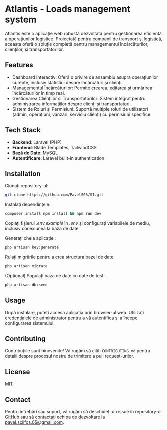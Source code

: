 
# Atlantis - Loads management system

Atlantis este o aplicație web robustă dezvoltată pentru gestionarea eficientă a operațiunilor logistice. Proiectată pentru companii de transport și logistică, aceasta oferă o soluție completă pentru managementul încărcăturilor, clienților, și transportatorilor.

## Features

- Dashboard Interactiv: Oferă o privire de ansamblu asupra operațiunilor curente, inclusiv statistici despre încărcături și clienți.
- Managementul Încărcăturilor: Permite crearea, editarea și urmărirea încărcăturilor în timp real.
- Gestionarea Clienților și Transportatorilor: Sistem integrat pentru administrarea informațiilor despre clienți și transportatori.
- Sistem de Roluri și Permisiuni: Suportă multiple roluri de utilizatori (admin, operațiuni, vânzări, serviciu clienți) cu permisiuni specifice.

## Tech Stack

- **Backend**: Laravel (PHP)
- **Frontend**: Blade Templates, TailwindCSS
- **Bază de Date**: MySQL
- **Autentificare**: Laravel built-in authentication

## Installation

Clonați repository-ul:

```bash
git clone https://github.com/PavelS05/SI.git
```

Instalați dependințele:

```bash
composer install npm install && npm run dev
```

Copiați fișierul *.env.example* în *.env* și configurați variabilele de mediu, inclusiv conexiunea la baza de date. 

Generați cheia aplicației:

```bash
php artisan key:generate
```

Rulați migrările pentru a crea structura bazei de date: 

```bash
php artisan migrate
```

(Optional) Populați baza de date cu date de test:

```bash
php artisan db:seed
```


## Usage
După instalare, puteți accesa aplicația prin browser-ul web. Utilizați credențialele de administrator pentru a vă autentifica și a începe configurarea sistemului.
## Contributing

Contribuțiile sunt binevenite! Vă rugăm să citiți `CONTRIBUTING.md` pentru detalii despre procesul nostru de trimitere a pull request-urilor.
## License

[MIT](https://github.com/PavelS05/SI/blob/main/LICENSE)


## Contact

Pentru întrebări sau suport, vă rugăm să deschideți un issue în repository-ul GitHub sau să contactați echipa de dezvoltare la pavel.sclifos.05@gmail.com.